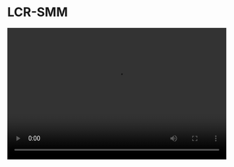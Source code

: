 LCR-SMM
====
<video src="https://github.com/zqxbit/videos/blob/main/fig6.mp4" controls="controls" width="500" height="300">您的浏览器不支持播放该视频！</video>
